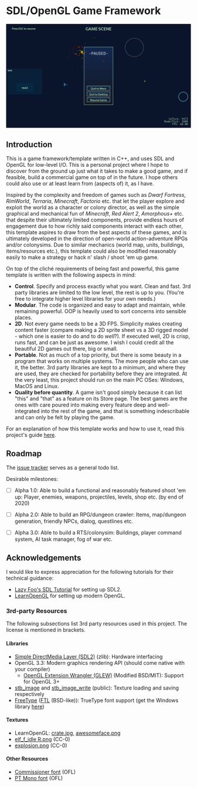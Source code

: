 # SDL/OpenGL Game Framework
![](teaser.png)

## Introduction
This is a game framework/template written in C++, and uses SDL and OpenGL for low-level I/O. This is a personal project where I hope to discover from the ground up just what it takes to make a good game, and if feasible, build a commercial game on top of in the future. I hope others could also use or at least learn from (aspects of) it, as I have.

Inspired by the complexity and freedom of games such as *Dwarf Fortress*, *RimWorld*, *Terraria*, *Minecraft*, *Factorio* etc. that let the player explore and exploit the world as a character or colony director, as well as the simple graphical and mechanical fun of *Minecraft*, *Red Alert 2*, *Amorphous+* etc. that despite their ultimately limited components, provide endless hours of engagement due to how richly said components interact with each other, this template aspires to draw from the best aspects of these games, and is ultimately developed in the direction of open-world action-adventure RPGs and/or colonysims. Due to similar mechanics (world map, units, buildings, items/resources etc.), this template could also be modified reasonably easily to make a strategy or hack n' slash / shoot 'em up game.

On top of the cliché requirements of being fast and powerful, this game template is written with the following aspects in mind:
- **Control**. Specify and process exactly what you want. Clean and fast. 3rd party libraries are limited to the low level, the rest is up to you. (You're free to integrate higher level libraries for your own needs.)
- **Modular**. The code is organized and easy to adapt and maintain, while remaining powerful. OOP is heavily used to sort concerns into sensible places.
- **2D**. Not every game needs to be a 3D FPS. Simplicity makes creating content faster (compare making a 2D sprite sheet vs a 3D rigged model - which one is easier to do and to do *well*?). If executed well, 2D is crisp, runs fast, and can be just as awesome. I wish I could credit all the beautiful 2D games out there, big or small.
- **Portable**. Not as much of a top priority, but there is some beauty in a program that works on multiple systems. The more people who can use it, the better. 3rd party libraries are kept to a minimum, and where they are used, they are checked for portability before they are integrated. At the very least, this project should run on the main PC OSes: Windows, MacOS and Linux.
- **Quality before quantity**. A game isn't good simply because it can list "this" and "that" as a feature on its Store page. The best games are the ones with care poured into making every feature deep and well-integrated into the rest of the game, and that is something indescribable and can only be felt by playing the game.

For an explanation of how this template works and how to use it, read this project's guide [here](guide.md).



## Roadmap
The [issue tracker](https://github.com/OrangeJuice7/SDL-OpenGL-Game-Framework/issues) serves as a general todo list.

Desirable milestones:
- [ ] Alpha 1.0: Able to build a functional and reasonably featured shoot 'em up: Player, enemies, weapons, projectiles, levels, shop etc. (by end of 2020)
- [ ] Alpha 2.0: Able to build an RPG/dungeon crawler: Items, map/dungeon generation, friendly NPCs, dialog, questlines etc.
- [ ] Alpha 3.0: Able to build a RTS/colonysim: Buildings, player command system, AI task manager, fog of war etc.



## Acknowledgements
I would like to express appreciation for the following tutorials for their technical guidance:
- [Lazy Foo's SDL Tutorial](http://lazyfoo.net/tutorials/SDL) for setting up SDL2.
- [LearnOpenGL](https://learnopengl.com/) for setting up modern OpenGL.

### 3rd-party Resources
The following subsections list 3rd party resources used in this project. The license is mentioned in brackets.

#### Libraries
- [Simple DirectMedia Layer (SDL2)](https://www.libsdl.org/download-2.0.php) (zlib): Hardware interfacing
- OpenGL 3.3: Modern graphics rendering API (should come native with your compiler)
	- [OpenGL Extension Wrangler (GLEW)](http://glew.sourceforge.net/) (Modified BSD/MIT): Support for OpenGL 3+
- [stb_image](https://github.com/nothings/stb/blob/master/stb_image.h) and [stb_image_write](https://github.com/nothings/stb/blob/master/stb_image_write.h) (public): Texture loading and saving respectively
- [FreeType](https://www.freetype.org/) ([FTL](https://git.savannah.gnu.org/cgit/freetype/freetype2.git/tree/docs/FTL.TXT) (BSD-like)): TrueType font support (get the Windows library [here](https://github.com/ubawurinna/freetype-windows-binaries))

#### Textures
- LearnOpenGL: [crate.jpg](https://learnopengl.com/img/textures/container.jpg), [awesomeface.png](https://learnopengl.com/img/textures/awesomeface.png)
- [elf_f_idle R.png](https://0x72.itch.io/dungeontileset-ii) (CC-0)
- [explosion.png](https://opengameart.org/content/iron-plague-explode3bmp) (CC-0)

#### Other Resources
- [Commissioner font](https://fontesk.com/commissioner-typeface/) (OFL)
- [PT Mono font](https://fontesk.com/pt-mono-typeface/) (OFL)
